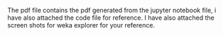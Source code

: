 The pdf file contains the pdf generated from the jupyter notebook file, i have also attached the code file for reference. I have also attached the screen shots for weka explorer for your reference. 
